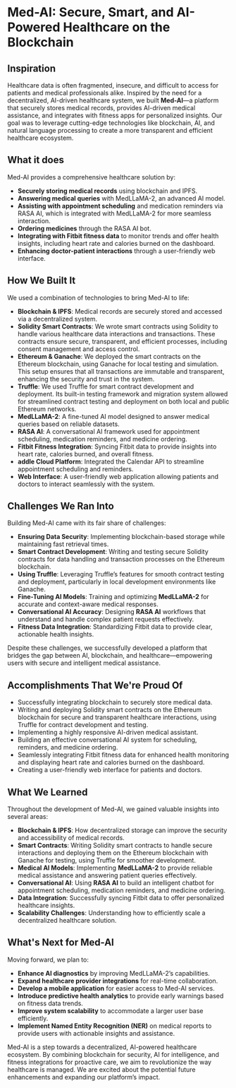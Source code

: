 # Med-AI: Secure, Smart, and AI-Powered Healthcare on the Blockchain

## Inspiration

Healthcare data is often fragmented, insecure, and difficult to access for patients and medical professionals alike. Inspired by the need for a decentralized, AI-driven healthcare system, we built **Med-AI**—a platform that securely stores medical records, provides AI-driven medical assistance, and integrates with fitness apps for personalized insights. Our goal was to leverage cutting-edge technologies like blockchain, AI, and natural language processing to create a more transparent and efficient healthcare ecosystem.

## What it does

Med-AI provides a comprehensive healthcare solution by:

- **Securely storing medical records** using blockchain and IPFS.
- **Answering medical queries** with MedLLaMA-2, an advanced AI model.
- **Assisting with appointment scheduling** and medication reminders via RASA AI, which is integrated with MedLLaMA-2 for more seamless interaction.
- **Ordering medicines** through the RASA AI bot.
- **Integrating with Fitbit fitness data** to monitor trends and offer health insights, including heart rate and calories burned on the dashboard.
- **Enhancing doctor-patient interactions** through a user-friendly web interface.

## How We Built It

We used a combination of technologies to bring Med-AI to life:

- **Blockchain & IPFS**: Medical records are securely stored and accessed via a decentralized system.
- **Solidity Smart Contracts**: We wrote smart contracts using Solidity to handle various healthcare data interactions and transactions. These contracts ensure secure, transparent, and efficient processes, including consent management and access control.
- **Ethereum & Ganache**: We deployed the smart contracts on the Ethereum blockchain, using Ganache for local testing and simulation. This setup ensures that all transactions are immutable and transparent, enhancing the security and trust in the system.
- **Truffle**: We used Truffle for smart contract development and deployment. Its built-in testing framework and migration system allowed for streamlined contract testing and deployment on both local and public Ethereum networks.
- **MedLLaMA-2**: A fine-tuned AI model designed to answer medical queries based on reliable datasets.
- **RASA AI**: A conversational AI framework used for appointment scheduling, medication reminders, and medicine ordering.
- **Fitbit Fitness Integration**: Syncing Fitbit data to provide insights into heart rate, calories burned, and overall fitness.
- **addle Cloud Platform**: Integrated the Calendar API to streamline appointment scheduling and reminders.
- **Web Interface**: A user-friendly web application allowing patients and doctors to interact seamlessly with the system.

## Challenges We Ran Into

Building Med-AI came with its fair share of challenges:

- **Ensuring Data Security**: Implementing blockchain-based storage while maintaining fast retrieval times.
- **Smart Contract Development**: Writing and testing secure Solidity contracts for data handling and transaction processes on the Ethereum blockchain.
- **Using Truffle**: Leveraging Truffle’s features for smooth contract testing and deployment, particularly in local development environments like Ganache.
- **Fine-Tuning AI Models**: Training and optimizing **MedLLaMA-2** for accurate and context-aware medical responses.
- **Conversational AI Accuracy**: Designing **RASA AI** workflows that understand and handle complex patient requests effectively.
- **Fitness Data Integration**: Standardizing Fitbit data to provide clear, actionable health insights.

Despite these challenges, we successfully developed a platform that bridges the gap between AI, blockchain, and healthcare—empowering users with secure and intelligent medical assistance.

## Accomplishments That We're Proud Of

- Successfully integrating blockchain to securely store medical data.
- Writing and deploying Solidity smart contracts on the Ethereum blockchain for secure and transparent healthcare interactions, using Truffle for contract development and testing.
- Implementing a highly responsive AI-driven medical assistant.
- Building an effective conversational AI system for scheduling, reminders, and medicine ordering.
- Seamlessly integrating Fitbit fitness data for enhanced health monitoring and displaying heart rate and calories burned on the dashboard.
- Creating a user-friendly web interface for patients and doctors.

## What We Learned

Throughout the development of Med-AI, we gained valuable insights into several areas:

- **Blockchain & IPFS**: How decentralized storage can improve the security and accessibility of medical records.
- **Smart Contracts**: Writing Solidity smart contracts to handle secure interactions and deploying them on the Ethereum blockchain with Ganache for testing, using Truffle for smoother development.
- **Medical AI Models**: Implementing **MedLLaMA-2** to provide reliable medical assistance and answering patient queries effectively.
- **Conversational AI**: Using **RASA AI** to build an intelligent chatbot for appointment scheduling, medication reminders, and medicine ordering.
- **Data Integration**: Successfully syncing Fitbit data to offer personalized healthcare insights.
- **Scalability Challenges**: Understanding how to efficiently scale a decentralized healthcare solution.

## What's Next for Med-AI

Moving forward, we plan to:

- **Enhance AI diagnostics** by improving MedLLaMA-2’s capabilities.
- **Expand healthcare provider integrations** for real-time collaboration.
- **Develop a mobile application** for easier access to Med-AI services.
- **Introduce predictive health analytics** to provide early warnings based on fitness data trends.
- **Improve system scalability** to accommodate a larger user base efficiently.
- **Implement Named Entity Recognition (NER)** on medical reports to provide users with actionable insights and assistance.

Med-AI is a step towards a decentralized, AI-powered healthcare ecosystem. By combining blockchain for security, AI for intelligence, and fitness integrations for proactive care, we aim to revolutionize the way healthcare is managed. We are excited about the potential future enhancements and expanding our platform’s impact.
